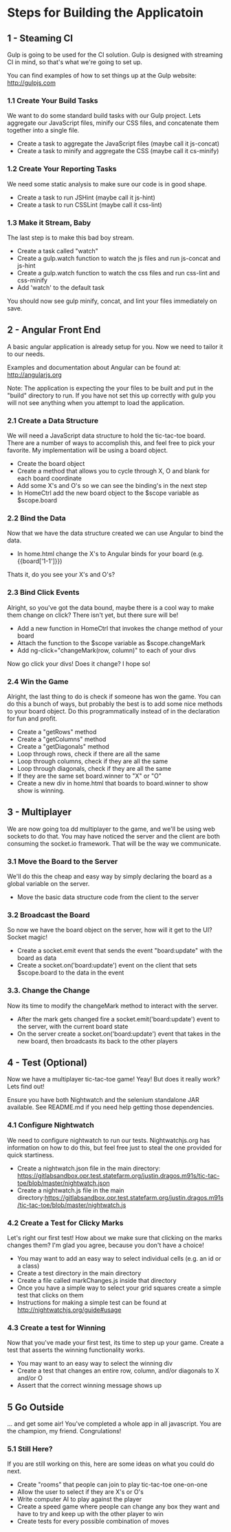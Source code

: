 # Steps for Building the Applicatoin

## 1 - Steaming CI

Gulp is going to be used for the CI solution. Gulp is designed with streaming CI in mind, so that's what we're going to set up.

You can find examples of how to set things up at the Gulp website: http://gulpjs.com

### 1.1 Create Your Build Tasks

We want to do some standard build tasks with our Gulp project. Lets aggregate our JavaScript files, minify our CSS files, and concatenate them together into a single file.

* Create a task to aggregate the JavaScript files (maybe call it js-concat)
* Create a task to minify and aggregate the CSS (maybe call it cs-minify)

### 1.2 Create Your Reporting Tasks

We need some static analysis to make sure our code is in good shape.

* Create a task to run JSHint (maybe call it js-hint)
* Create a task to run CSSLint (maybe call it css-lint)

### 1.3 Make it Stream, Baby

The last step is to make this bad boy stream.

* Create a task called "watch"
* Create a gulp.watch function to watch the js files and run js-concat and js-hint
* Create a gulp.watch function to watch the css files and run css-lint and css-minify
* Add 'watch' to the default task

You should now see gulp minify, concat, and lint your files immediately on save.

## 2 - Angular Front End

A basic angular application is already setup for you. Now we need to tailor it to our needs.

Examples and documentation about Angular can be found at: http://angularjs.org

Note: The application is expecting the your files to be built and put in the "build" directory to run. If you have not set this up correctly with gulp you will not see anything when you attempt to load the application.

### 2.1 Create a Data Structure

We will need a JavaScript data structure to hold the tic-tac-toe board. There are a number of ways to accomplish this, and feel free to pick your favorite. My implementation will be using a board object.

* Create the board object
* Create a method that allows you to cycle through X, O and blank for each board coordinate
* Add some X's and O's so we can see the binding's in the next step
* In HomeCtrl add the new board object to the $scope variable as $scope.board

### 2.2 Bind the Data

Now that we have the data structure created we can use Angular to bind the data.

* In home.html change the X's to Angular binds for your board (e.g. {{board['1-1']}})

Thats it, do you see your X's and O's?

### 2.3 Bind Click Events

Alright, so you've got the data bound, maybe there is a cool way to make them change on click? There isn't yet, but there sure will be!

* Add a new function in HomeCtrl that invokes the change method of your board
* Attach the function to the $scope variable as $scope.changeMark
* Add ng-click="changeMark(row, column)" to each of your divs

Now go click your divs! Does it change? I hope so!

### 2.4 Win the Game

Alright, the last thing to do is check if someone has won the game. You can do this a bunch of ways, but probably the best is to add some nice methods to your board object. Do this programmatically instead of in the declaration for fun and profit.

* Create a "getRows" method
* Create a "getColumns" method
* Create a "getDiagonals" method
* Loop through rows, check if there are all the same
* Loop through columns, check if they are all the same
* Loop through diagonals, check if they are all the same
* If they are the same set board.winner to "X" or "O"
* Create a new div in home.html that boards to board.winner to show show is winning.

## 3 - Multiplayer

We are now going toa dd multiplayer to the game, and we'll be using web sockets to do that. You may have noticed the server and the client are both consuming the socket.io framework. That will be the way we communicate.

### 3.1 Move the Board to the Server

We'll do this the cheap and easy way by simply declaring the board as a global variable on the server.

* Move the basic data structure code from the client to the server

### 3.2 Broadcast the Board

So now we have the board object on the server, how will it get to the UI? Socket magic!

* Create a socket.emit event that sends the event "board:update" with the board as data
* Create a socket.on('board:update') event on the client that sets $scope.board to the data in the event

### 3.3. Change the Change

Now its time to modify the changeMark method to interact with the server.

* After the mark gets changed fire a socket.emit('board:update') event to the server, with the current board state
* On the server create a socket.on('board:update') event that takes in the new board, then broadcasts its back to the other players

## 4 - Test (Optional)

Now we have a multiplayer tic-tac-toe game! Yeay! But does it really work? Lets find out!

Ensure you have both Nightwatch and the selenium standalone JAR available. See README.md if you need help getting those dependencies.

### 4.1 Configure Nightwatch

We need to configure nightwatch to run our tests. Nightwatchjs.org has information on how to do this, but feel free just to steal the one provided for quick startiness.

* Create a nightwatch.json file in the main directory: https://gitlabsandbox.opr.test.statefarm.org/justin.dragos.m91s/tic-tac-toe/blob/master/nightwatch.json
* Create a nightwatch.js file in the main directory:https://gitlabsandbox.opr.test.statefarm.org/justin.dragos.m91s/tic-tac-toe/blob/master/nightwatch.js

### 4.2 Create a Test for Clicky Marks

Let's right our first test! How about we make sure that clicking on the marks changes them? I'm glad you agree, because you don't have a choice!

* You may want to add an easy way to select individual cells (e.g. an id or a class)
* Create a test directory in the main directory
* Create a file called markChanges.js inside that directory
* Once you have a simple way to select your grid squares create a simple test that clicks on them
* Instructions for making a simple test can be found at http://nightwatchjs.org/guide#usage

### 4.3 Create a test for Winning

Now that you've made your first test, its time to step up your game. Create a test that asserts the winning functionality works.

* You may want to an easy way to select the winning div
* Create a test that changes an entire row, column, and/or diagonals to X and/or O
* Assert that the correct winning message shows up

## 5 Go Outside

... and get some air! You've completed a whole app in all javascript. You are the champion, my friend. Congrulations!

### 5.1 Still Here?

If you are still working on this, here are some ideas on what you could do next.

* Create "rooms" that people can join to play tic-tac-toe one-on-one
* Allow the user to select if they are X's or O's
* Write computer AI to play against the player
* Create a speed game where people can change any box they want and have to try and keep up with the other player to win
* Create tests for every possible combination of moves
